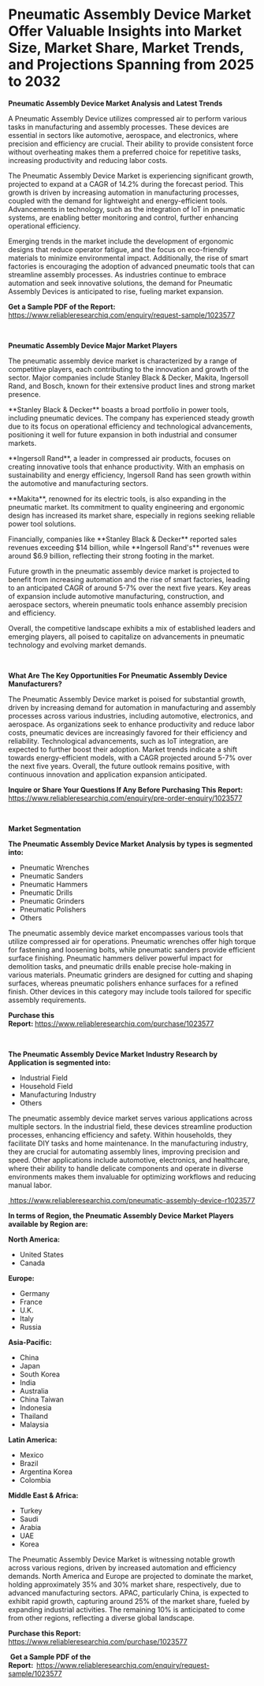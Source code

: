 <p><h1>Pneumatic Assembly Device Market Offer Valuable Insights into Market Size, Market Share, Market Trends, and Projections Spanning from 2025 to 2032</h1></p><p><strong>Pneumatic Assembly Device Market Analysis and Latest Trends</strong></p>
<p><p>A Pneumatic Assembly Device utilizes compressed air to perform various tasks in manufacturing and assembly processes. These devices are essential in sectors like automotive, aerospace, and electronics, where precision and efficiency are crucial. Their ability to provide consistent force without overheating makes them a preferred choice for repetitive tasks, increasing productivity and reducing labor costs.</p><p>The Pneumatic Assembly Device Market is experiencing significant growth, projected to expand at a CAGR of 14.2% during the forecast period. This growth is driven by increasing automation in manufacturing processes, coupled with the demand for lightweight and energy-efficient tools. Advancements in technology, such as the integration of IoT in pneumatic systems, are enabling better monitoring and control, further enhancing operational efficiency.</p><p>Emerging trends in the market include the development of ergonomic designs that reduce operator fatigue, and the focus on eco-friendly materials to minimize environmental impact. Additionally, the rise of smart factories is encouraging the adoption of advanced pneumatic tools that can streamline assembly processes. As industries continue to embrace automation and seek innovative solutions, the demand for Pneumatic Assembly Devices is anticipated to rise, fueling market expansion.</p></p>
<p><strong>Get a Sample PDF of the Report:&nbsp;</strong> <a href="https://www.reliableresearchiq.com/enquiry/request-sample/1023577?utm_campaign=2756&utm_medium=2&utm_source=Github&utm_content=ia&utm_term=18042025&utm_id=pneumatic-assembly-device">https://www.reliableresearchiq.com/enquiry/request-sample/1023577</a></p>
<p>&nbsp;</p>
<p><strong>Pneumatic Assembly Device Major Market Players</strong></p>
<p><p>The pneumatic assembly device market is characterized by a range of competitive players, each contributing to the innovation and growth of the sector. Major companies include Stanley Black & Decker, Makita, Ingersoll Rand, and Bosch, known for their extensive product lines and strong market presence.</p><p>**Stanley Black & Decker** boasts a broad portfolio in power tools, including pneumatic devices. The company has experienced steady growth due to its focus on operational efficiency and technological advancements, positioning it well for future expansion in both industrial and consumer markets.</p><p>**Ingersoll Rand**, a leader in compressed air products, focuses on creating innovative tools that enhance productivity. With an emphasis on sustainability and energy efficiency, Ingersoll Rand has seen growth within the automotive and manufacturing sectors.</p><p>**Makita**, renowned for its electric tools, is also expanding in the pneumatic market. Its commitment to quality engineering and ergonomic design has increased its market share, especially in regions seeking reliable power tool solutions.</p><p>Financially, companies like **Stanley Black & Decker** reported sales revenues exceeding $14 billion, while **Ingersoll Rand's** revenues were around $6.9 billion, reflecting their strong footing in the market.</p><p>Future growth in the pneumatic assembly device market is projected to benefit from increasing automation and the rise of smart factories, leading to an anticipated CAGR of around 5-7% over the next five years. Key areas of expansion include automotive manufacturing, construction, and aerospace sectors, wherein pneumatic tools enhance assembly precision and efficiency.</p><p>Overall, the competitive landscape exhibits a mix of established leaders and emerging players, all poised to capitalize on advancements in pneumatic technology and evolving market demands.</p></p>
<p>&nbsp;</p>
<p><strong>What Are The Key Opportunities For Pneumatic Assembly Device Manufacturers?</strong></p>
<p><p>The Pneumatic Assembly Device market is poised for substantial growth, driven by increasing demand for automation in manufacturing and assembly processes across various industries, including automotive, electronics, and aerospace. As organizations seek to enhance productivity and reduce labor costs, pneumatic devices are increasingly favored for their efficiency and reliability. Technological advancements, such as IoT integration, are expected to further boost their adoption. Market trends indicate a shift towards energy-efficient models, with a CAGR projected around 5-7% over the next five years. Overall, the future outlook remains positive, with continuous innovation and application expansion anticipated.</p></p>
<p><strong>Inquire or Share Your Questions If Any Before Purchasing This Report:</strong> <a href="https://www.reliableresearchiq.com/enquiry/pre-order-enquiry/1023577?utm_campaign=2756&utm_medium=2&utm_source=Github&utm_content=ia&utm_term=18042025&utm_id=pneumatic-assembly-device">https://www.reliableresearchiq.com/enquiry/pre-order-enquiry/1023577</a></p>
<p>&nbsp;</p>
<p><strong>Market Segmentation</strong></p>
<p><strong>The Pneumatic Assembly Device Market Analysis by types is segmented into:</strong></p>
<p><ul><li>Pneumatic Wrenches</li><li>Pneumatic Sanders</li><li>Pneumatic Hammers</li><li>Pneumatic Drills</li><li>Pneumatic Grinders</li><li>Pneumatic Polishers</li><li>Others</li></ul></p>
<p><p>The pneumatic assembly device market encompasses various tools that utilize compressed air for operations. Pneumatic wrenches offer high torque for fastening and loosening bolts, while pneumatic sanders provide efficient surface finishing. Pneumatic hammers deliver powerful impact for demolition tasks, and pneumatic drills enable precise hole-making in various materials. Pneumatic grinders are designed for cutting and shaping surfaces, whereas pneumatic polishers enhance surfaces for a refined finish. Other devices in this category may include tools tailored for specific assembly requirements.</p></p>
<p><strong>Purchase this Report:&nbsp;</strong><a href="https://www.reliableresearchiq.com/purchase/1023577?utm_campaign=2756&utm_medium=2&utm_source=Github&utm_content=ia&utm_term=18042025&utm_id=pneumatic-assembly-device">https://www.reliableresearchiq.com/purchase/1023577</a></p>
<p>&nbsp;</p>
<p><strong>The Pneumatic Assembly Device Market Industry Research by Application is segmented into:</strong></p>
<p><ul><li>Industrial Field</li><li>Household Field</li><li>Manufacturing Industry</li><li>Others</li></ul></p>
<p><p>The pneumatic assembly device market serves various applications across multiple sectors. In the industrial field, these devices streamline production processes, enhancing efficiency and safety. Within households, they facilitate DIY tasks and home maintenance. In the manufacturing industry, they are crucial for automating assembly lines, improving precision and speed. Other applications include automotive, electronics, and healthcare, where their ability to handle delicate components and operate in diverse environments makes them invaluable for optimizing workflows and reducing manual labor.</p></p>
<p><a href="https://www.reliableresearchiq.com/pneumatic-assembly-device-r1023577?utm_campaign=2756&utm_medium=2&utm_source=Github&utm_content=ia&utm_term=18042025&utm_id=pneumatic-assembly-device">&nbsp;https://www.reliableresearchiq.com/pneumatic-assembly-device-r1023577</a></p>
<p><strong>In terms of Region, the Pneumatic Assembly Device Market Players available by Region are:</strong></p>
<p>
    <p> <strong> North America: </strong>
        <ul>
            <li>United States</li>
            <li>Canada</li>
        </ul>
        </p> 
    <p> <strong> Europe: </strong>
        <ul>
            <li>Germany</li>
            <li>France</li>
            <li>U.K.</li>
            <li>Italy</li>
            <li>Russia</li>
        </ul>
        </p> 
    <p> <strong> Asia-Pacific: </strong>
        <ul>
            <li>China</li>
            <li>Japan</li>
            <li>South Korea</li>
            <li>India</li>
            <li>Australia</li>
            <li>China Taiwan</li>
            <li>Indonesia</li>
            <li>Thailand</li>
            <li>Malaysia</li>
        </ul>
        </p> 
    <p> <strong> Latin America: </strong>
        <ul>
            <li>Mexico</li>
            <li>Brazil</li>
            <li>Argentina Korea</li>
            <li>Colombia</li>
        </ul>
        </p> 
    <p> <strong> Middle East & Africa: </strong>
        <ul>
            <li>Turkey</li>
            <li>Saudi</li>
            <li>Arabia</li>
            <li>UAE</li>
            <li>Korea</li>
        </ul>
    </p>
    </p>
<p><p>The Pneumatic Assembly Device Market is witnessing notable growth across various regions, driven by increased automation and efficiency demands. North America and Europe are projected to dominate the market, holding approximately 35% and 30% market share, respectively, due to advanced manufacturing sectors. APAC, particularly China, is expected to exhibit rapid growth, capturing around 25% of the market share, fueled by expanding industrial activities. The remaining 10% is anticipated to come from other regions, reflecting a diverse global landscape.</p></p>
<p><strong>Purchase this Report: </strong><a href="https://www.reliableresearchiq.com/purchase/1023577?utm_campaign=2756&utm_medium=2&utm_source=Github&utm_content=ia&utm_term=18042025&utm_id=pneumatic-assembly-device">https://www.reliableresearchiq.com/purchase/1023577</a></p>
<p>&nbsp;<strong>Get a Sample PDF of the Report:&nbsp;&nbsp;</strong><a href="https://www.reliableresearchiq.com/enquiry/request-sample/1023577?utm_campaign=2756&utm_medium=2&utm_source=Github&utm_content=ia&utm_term=18042025&utm_id=pneumatic-assembly-device">https://www.reliableresearchiq.com/enquiry/request-sample/1023577</a></p>
<p><strong></strong></p>
<p><p></p><p></p><p></p></p>